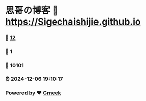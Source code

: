 # 思哥の博客 :link: https://Sigechaishijie.github.io 
### :page_facing_up: [12](https://Sigechaishijie.github.io/tag.html) 
### :speech_balloon: 1 
### :hibiscus: 10101 
### :alarm_clock: 2024-12-06 19:10:17 
### Powered by :heart: [Gmeek](https://github.com/Meekdai/Gmeek)
